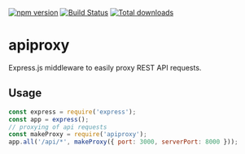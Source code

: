 [![npm version](https://badge.fury.io/js/apiproxy.svg)](https://badge.fury.io/js/apiproxy)
[![Build Status](https://travis-ci.org/sergeyt/apiproxy.svg)](https://travis-ci.org/sergeyt/apiproxy)
[![Total downloads](https://img.shields.io/npm/dt/apiproxy.svg)](https://www.npmjs.com/package/apiproxy)

# apiproxy
Express.js middleware to easily proxy REST API requests.

## Usage

```js
const express = require('express');
const app = express();
// proxying of api requests
const makeProxy = require('apiproxy');
app.all('/api/*', makeProxy({ port: 3000, serverPort: 8000 }));
```
